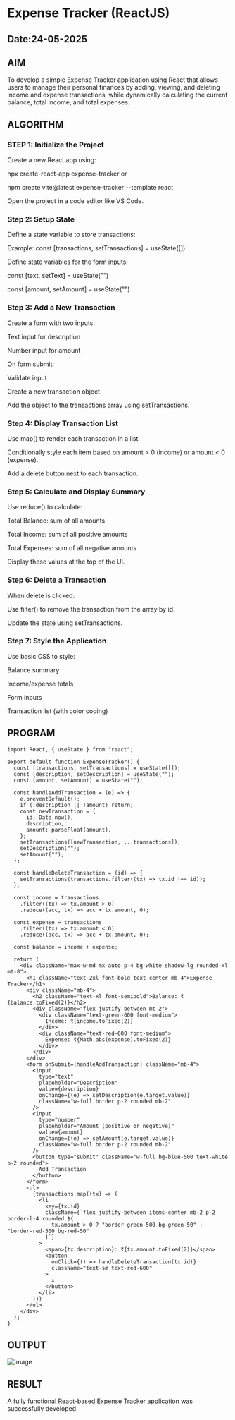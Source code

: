 # Expense Tracker (ReactJS)
## Date:24-05-2025

## AIM
To develop a simple Expense Tracker application using React that allows users to manage their personal finances by adding, viewing, and deleting income and expense transactions, while dynamically calculating the current balance, total income, and total expenses.

## ALGORITHM
### STEP 1: Initialize the Project
Create a new React app using:

npx create-react-app expense-tracker
or

npm create vite@latest expense-tracker --template react

Open the project in a code editor like VS Code.

### Step 2: Setup State
Define a state variable to store transactions:

Example: const [transactions, setTransactions] = useState([])

Define state variables for the form inputs:

const [text, setText] = useState("")

const [amount, setAmount] = useState("")

### Step 3: Add a New Transaction
Create a form with two inputs:

Text input for description

Number input for amount

On form submit:

Validate input

Create a new transaction object

Add the object to the transactions array using setTransactions.

### Step 4: Display Transaction List

Use map() to render each transaction in a list.

Conditionally style each item based on amount > 0 (income) or amount < 0 (expense).

Add a delete button next to each transaction.

### Step 5: Calculate and Display Summary

Use reduce() to calculate:

Total Balance: sum of all amounts

Total Income: sum of all positive amounts

Total Expenses: sum of all negative amounts

Display these values at the top of the UI.

### Step 6: Delete a Transaction

When delete is clicked:

Use filter() to remove the transaction from the array by id.

Update the state using setTransactions.

### Step 7: Style the Application

Use basic CSS to style:

Balance summary

Income/expense totals

Form inputs

Transaction list (with color coding)

## PROGRAM
```
import React, { useState } from "react";

export default function ExpenseTracker() {
  const [transactions, setTransactions] = useState([]);
  const [description, setDescription] = useState("");
  const [amount, setAmount] = useState("");

  const handleAddTransaction = (e) => {
    e.preventDefault();
    if (!description || !amount) return;
    const newTransaction = {
      id: Date.now(),
      description,
      amount: parseFloat(amount),
    };
    setTransactions([newTransaction, ...transactions]);
    setDescription("");
    setAmount("");
  };

  const handleDeleteTransaction = (id) => {
    setTransactions(transactions.filter((tx) => tx.id !== id));
  };

  const income = transactions
    .filter((tx) => tx.amount > 0)
    .reduce((acc, tx) => acc + tx.amount, 0);

  const expense = transactions
    .filter((tx) => tx.amount < 0)
    .reduce((acc, tx) => acc + tx.amount, 0);

  const balance = income + expense;

  return (
    <div className="max-w-md mx-auto p-4 bg-white shadow-lg rounded-xl mt-8">
      <h1 className="text-2xl font-bold text-center mb-4">Expense Tracker</h1>
      <div className="mb-4">
        <h2 className="text-xl font-semibold">Balance: ₹{balance.toFixed(2)}</h2>
        <div className="flex justify-between mt-2">
          <div className="text-green-600 font-medium">
            Income: ₹{income.toFixed(2)}
          </div>
          <div className="text-red-600 font-medium">
            Expense: ₹{Math.abs(expense).toFixed(2)}
          </div>
        </div>
      </div>
      <form onSubmit={handleAddTransaction} className="mb-4">
        <input
          type="text"
          placeholder="Description"
          value={description}
          onChange={(e) => setDescription(e.target.value)}
          className="w-full border p-2 rounded mb-2"
        />
        <input
          type="number"
          placeholder="Amount (positive or negative)"
          value={amount}
          onChange={(e) => setAmount(e.target.value)}
          className="w-full border p-2 rounded mb-2"
        />
        <button type="submit" className="w-full bg-blue-500 text-white p-2 rounded">
          Add Transaction
        </button>
      </form>
      <ul>
        {transactions.map((tx) => (
          <li
            key={tx.id}
            className={`flex justify-between items-center mb-2 p-2 border-l-4 rounded ${
              tx.amount > 0 ? "border-green-500 bg-green-50" : "border-red-500 bg-red-50"
            }`}
          >
            <span>{tx.description}: ₹{tx.amount.toFixed(2)}</span>
            <button
              onClick={() => handleDeleteTransaction(tx.id)}
              className="text-sm text-red-600"
            >
              ✕
            </button>
          </li>
        ))}
      </ul>
    </div>
  );
}
```

## OUTPUT

![image](https://github.com/user-attachments/assets/b14047d7-49bd-4e5b-ace0-5be26edff9f2)

## RESULT
A fully functional React-based Expense Tracker application was successfully developed. 
